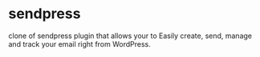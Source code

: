 sendpress
=========

clone of sendpress plugin that allows your to Easily create, send, manage and track your email right from WordPress.
